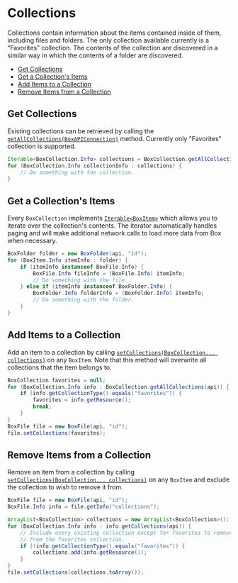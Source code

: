 Collections
===========

Collections contain information about the items contained inside of them,
including files and folders. The only collection available currently is a
“Favorites” collection. The contents of the collection are discovered in a
similar way in which the contents of a folder are discovered.

<!-- START doctoc generated TOC please keep comment here to allow auto update -->
<!-- DON'T EDIT THIS SECTION, INSTEAD RE-RUN doctoc TO UPDATE -->


- [Get Collections](#get-collections)
- [Get a Collection's Items](#get-a-collections-items)
- [Add Items to a Collection](#add-items-to-a-collection)
- [Remove Items from a Collection](#remove-items-from-a-collection)

<!-- END doctoc generated TOC please keep comment here to allow auto update -->

Get Collections
---------------

Existing collections can be retrieved by calling the
[`getAllCollections(BoxAPIConnection)`][get-collections] method. Currently only
"Favorites" collection is supported.

<!-- sample get_collections -->
```java
Iterable<BoxCollection.Info> collections = BoxCollection.getAllCollections(api);
for (BoxCollection.Info collectionInfo : collections) {
	// Do something with the collection.
}
```

[get-collections]: http://opensource.box.com/box-java-sdk/javadoc/com/box/sdk/BoxCollection.html#getAllCollections-com.box.sdk.BoxAPIConnection-

Get a Collection's Items
------------------------

Every `BoxCollection` implements [`Iterable<BoxItem>`][iterator] which allows
you to iterate over the collection's contents. The iterator automatically
handles paging and will make additional network calls to load more data from Box
when necessary.

<!-- sample get_collections_id_items -->
```java
BoxFolder folder = new BoxFolder(api, "id");
for (BoxItem.Info itemInfo : folder) {
    if (itemInfo instanceof BoxFile.Info) {
        BoxFile.Info fileInfo = (BoxFile.Info) itemInfo;
        // Do something with the file.
    } else if (itemInfo instanceof BoxFolder.Info) {
        BoxFolder.Info folderInfo = (BoxFolder.Info) itemInfo;
        // Do something with the folder.
    }
}
```

[iterator]: https://box.github.io/box-java-sdk/javadoc/com/box/sdk/BoxCollection.html#iterator--

Add Items to a Collection
-------------------------

Add an item to a collection by calling
[`setCollections(BoxCollection... collections)`][set-collections] on any `BoxItem`. Note that this
method will overwrite all collections that the item belongs to.

<!-- sample put_files_id add_to_collection -->
```java
BoxCollection favorites = null;
for (BoxCollection.Info info : BoxCollection.getAllCollections(api)) {
    if (info.getCollectionType().equals("favorites")) {
        favorites = info.getResource();
        break;
    }
}
BoxFile file = new BoxFile(api, "id");
file.setCollections(favorites);
```

Remove Items from a Collection
------------------------------

Remove an item from a collection by calling
[`setCollections(BoxCollection... collections)`][set-collections] on any `BoxItem` and exclude the
collection to wish to remove it from.

<!-- sample put_files_id remove_from_collection -->
```java
BoxFile file = new BoxFile(api, "id");
BoxFile.Info info = file.getInfo("collections");

ArrayList<BoxCollection> collections = new ArrayList<BoxCollection>();
for (BoxCollection.Info info : info.getCollections(api)) {
    // Include every existing collection except for favorites to remove the file
    // from the favorites collection.
    if (!info.getCollectionType().equals("favorites")) {
        collections.add(info.getResource());
    }
}
file.setCollections(collections.toArray());
```

[set-collections]: http://opensource.box.com/box-java-sdk/javadoc/com/box/sdk/BoxItem.html#setCollections-com.box.sdk.BoxCollection...-

